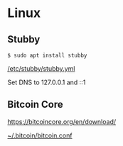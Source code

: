 # Linux

## Stubby

`$ sudo apt install stubby`

[/etc/stubby/stubby.yml](/etc/stubby/stubby.yml)

Set DNS to 127.0.0.1 and ::1

## Bitcoin Core

https://bitcoincore.org/en/download/

[~/.bitcoin/bitcoin.conf](~/.bitcoin/bitcoin.conf)
